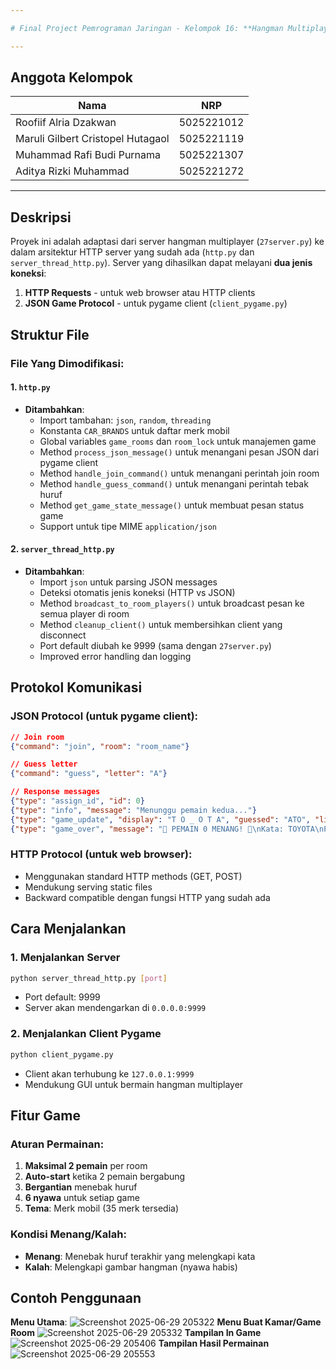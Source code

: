 ```yaml
---

# Final Project Pemrograman Jaringan - Kelompok 16: **Hangman Multiplayer**

---
```


## Anggota Kelompok

| Nama                              | NRP        |
| --------------------------------- | ---------- |
| Roofiif Alria Dzakwan             | 5025221012 |
| Maruli Gilbert Cristopel Hutagaol | 5025221119 |
| Muhammad Rafi Budi Purnama        | 5025221307 |
| Aditya Rizki Muhammad             | 5025221272 |

---

## Deskripsi
Proyek ini adalah adaptasi dari server hangman multiplayer (`27server.py`) ke dalam arsitektur HTTP server yang sudah ada (`http.py` dan `server_thread_http.py`). Server yang dihasilkan dapat melayani **dua jenis koneksi**:

1. **HTTP Requests** - untuk web browser atau HTTP clients
2. **JSON Game Protocol** - untuk pygame client (`client_pygame.py`)

## Struktur File

### File Yang Dimodifikasi:

#### 1. `http.py`
- **Ditambahkan**: 
  - Import tambahan: `json`, `random`, `threading`
  - Konstanta `CAR_BRANDS` untuk daftar merk mobil
  - Global variables `game_rooms` dan `room_lock` untuk manajemen game
  - Method `process_json_message()` untuk menangani pesan JSON dari pygame client
  - Method `handle_join_command()` untuk menangani perintah join room
  - Method `handle_guess_command()` untuk menangani perintah tebak huruf
  - Method `get_game_state_message()` untuk membuat pesan status game
  - Support untuk tipe MIME `application/json`

#### 2. `server_thread_http.py`
- **Ditambahkan**:
  - Import `json` untuk parsing JSON messages
  - Deteksi otomatis jenis koneksi (HTTP vs JSON)
  - Method `broadcast_to_room_players()` untuk broadcast pesan ke semua player di room
  - Method `cleanup_client()` untuk membersihkan client yang disconnect
  - Port default diubah ke 9999 (sama dengan `27server.py`)
  - Improved error handling dan logging

## Protokol Komunikasi

### JSON Protocol (untuk pygame client):
```json
// Join room
{"command": "join", "room": "room_name"}

// Guess letter
{"command": "guess", "letter": "A"}

// Response messages
{"type": "assign_id", "id": 0}
{"type": "info", "message": "Menunggu pemain kedua..."}
{"type": "game_update", "display": "T O _ O T A", "guessed": "ATO", "lives": 6, "turn": 1, "players_count": 2, "clue": "Merk Mobil"}
{"type": "game_over", "message": "🎉 PEMAIN 0 MENANG! 🎉\nKata: TOYOTA\nPemain 0 menebak huruf terakhir!"}
```

### HTTP Protocol (untuk web browser):
- Menggunakan standard HTTP methods (GET, POST)
- Mendukung serving static files
- Backward compatible dengan fungsi HTTP yang sudah ada

## Cara Menjalankan

### 1. Menjalankan Server
```bash
python server_thread_http.py [port]
```
- Port default: 9999
- Server akan mendengarkan di `0.0.0.0:9999`

### 2. Menjalankan Client Pygame
```bash
python client_pygame.py
```
- Client akan terhubung ke `127.0.0.1:9999`
- Mendukung GUI untuk bermain hangman multiplayer

## Fitur Game

### Aturan Permainan:
1. **Maksimal 2 pemain** per room
2. **Auto-start** ketika 2 pemain bergabung
3. **Bergantian** menebak huruf
4. **6 nyawa** untuk setiap game
5. **Tema**: Merk mobil (35 merk tersedia)

### Kondisi Menang/Kalah:
- **Menang**: Menebak huruf terakhir yang melengkapi kata
- **Kalah**: Melengkapi gambar hangman (nyawa habis)

## Contoh Penggunaan
**Menu Utama**:
![Screenshot 2025-06-29 205322](https://github.com/user-attachments/assets/4440bba6-0e6c-4ac2-917b-52ac81700dc3)
**Menu Buat Kamar/Game Room**
![Screenshot 2025-06-29 205332](https://github.com/user-attachments/assets/d6b27843-3290-4e93-97db-8ed53a253d3e)
**Tampilan In Game**
![Screenshot 2025-06-29 205406](https://github.com/user-attachments/assets/954eb2ee-3299-406e-991e-b85453fac228)
**Tampilan Hasil Permainan**
![Screenshot 2025-06-29 205553](https://github.com/user-attachments/assets/9d3880f7-11c1-45b6-a8b7-3d005afa8ee3)
